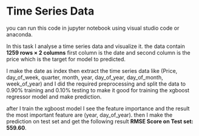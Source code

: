 # Time Series Data

you can run this code in jupyter notebook using visual studio code or anaconda.

In this task I analyse a time series data and visualize it.
the data contain **1259 rows × 2 columns** first column is the date and second column is the price which is the target for model to predicted.

I make the date as index then extract the time series data like (Price, day_of_week, quarter, month,	year,	day_of_year,	day_of_month,	week_of_year)
and I did the required preprocessing and split the data to 0.90% training and 0.10% testing to make it good for training the xgboost regressor model and make prediction.

after I train the xgboost model I see the feature importance and the result the most important feature are (year, day_of_year).
then I make the prediction on test set and get the following result **RMSE Score on Test set: 559.60**.

